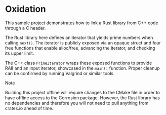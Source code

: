 # Oxidation

This sample project demonstrates how to link a Rust library from C++ code through a C header.

The Rust library here defines an iterator that yields prime numbers when calling `next()`. The
iterator is publicly exposed via an opaque struct and four free functions that enable
alloc/free, advancing the iterator, and checking its upper limit.

The C++ class `PrimeIterator` wraps these exposed functions to provide RAII and an input iterator, showcased in the `main()` function. Proper cleanup can be confirmed by running Valgrind or similar tools.

> [!Note]
> Building this project offline will require changes to the CMake file in order to
have offline access to the Corrosion package. However, the Rust library has no dependencies
and therefore you will not need to pull anything from crates.io ahead of time.
